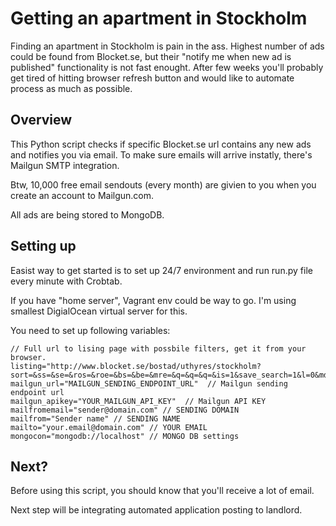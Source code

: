 # Getting an apartment in Stockholm

Finding an apartment in Stockholm is pain in the ass. Highest number of ads could be found from Blocket.se, but their "notify me when new ad is published" functionality is not fast enought. After few weeks you'll probably get tired of hitting browser refresh button and would like to automate process as much as possible.

## Overview

This Python script checks if specific Blocket.se url contains any new ads and notifies you via email. To make sure emails will arrive instatly, there's Mailgun SMTP integration.

Btw, 10,000 free email sendouts (every month) are givien to you when you create an account to Mailgun.com.

All ads are being stored to MongoDB.

## Setting up

Easist way to get started is to set up 24/7 environment and run run.py file every minute with Crobtab.

If you have "home server", Vagrant env could be way to go. I'm using smallest DigialOcean virtual server for this.

You need to set up following variables:

```
// Full url to lising page with possbile filters, get it from your browser.
listing="http://www.blocket.se/bostad/uthyres/stockholm?sort=&ss=&se=&ros=&roe=&bs=&be=&mre=&q=&q=&q=&is=1&save_search=1&l=0&md=th&f=p&f=c&f=b"
mailgun_url="MAILGUN_SENDING_ENDPOINT_URL"  // Mailgun sending endpoint url
mailgun_apikey="YOUR_MAILGUN_API_KEY"  // Mailgun API KEY
mailfromemail="sender@domain.com" // SENDING DOMAIN
mailfrom="Sender name" // SENDING NAME
mailto="your.email@domain.com" // YOUR EMAIL
mongocon="mongodb://localhost" // MONGO DB settings
```

## Next?

Before using this script, you should know that you'll receive a lot of email.

Next step will be integrating automated application posting to landlord.